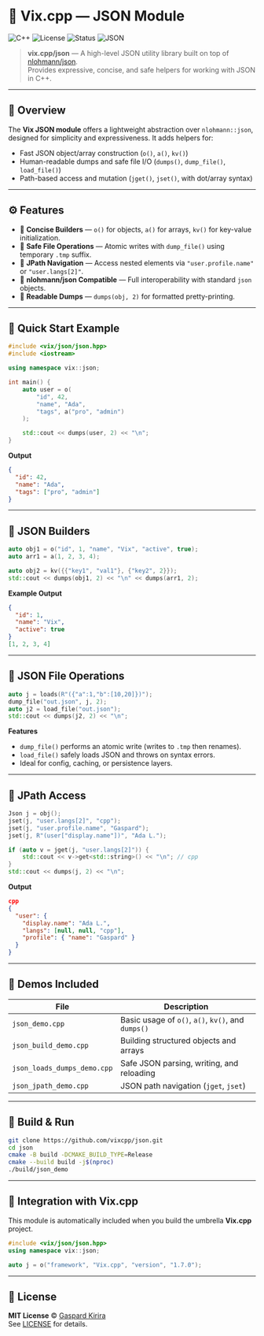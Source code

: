 # 🧩 Vix.cpp — JSON Module

![C++](https://img.shields.io/badge/C%2B%2B-20-blue.svg)
![License](https://img.shields.io/badge/License-MIT-green)
![Status](https://img.shields.io/badge/Status-Stable-success)
![JSON](https://img.shields.io/badge/JSON-nlohmann%2Fjson-orange)

> **vix.cpp/json** — A high-level JSON utility library built on top of [nlohmann/json](https://github.com/nlohmann/json).  
> Provides expressive, concise, and safe helpers for working with JSON in C++.

---

## 🚀 Overview

The **Vix JSON module** offers a lightweight abstraction over `nlohmann::json`,  
designed for simplicity and expressiveness. It adds helpers for:

- Fast JSON object/array construction (`o()`, `a()`, `kv()`)
- Human-readable dumps and safe file I/O (`dumps()`, `dump_file()`, `load_file()`)
- Path-based access and mutation (`jget()`, `jset()`, with dot/array syntax)

---

## ⚙️ Features

- 🧱 **Concise Builders** — `o()` for objects, `a()` for arrays, `kv()` for key-value initialization.
- 💾 **Safe File Operations** — Atomic writes with `dump_file()` using temporary `.tmp` suffix.
- 🧭 **JPath Navigation** — Access nested elements via `"user.profile.name"` or `"user.langs[2]"`.
- 🧩 **nlohmann/json Compatible** — Full interoperability with standard `json` objects.
- 🧠 **Readable Dumps** — `dumps(obj, 2)` for formatted pretty-printing.

---

## 🧩 Quick Start Example

```cpp
#include <vix/json/json.hpp>
#include <iostream>

using namespace vix::json;

int main() {
    auto user = o(
        "id", 42,
        "name", "Ada",
        "tags", a("pro", "admin")
    );

    std::cout << dumps(user, 2) << "\n";
}
```

**Output**

```json
{
  "id": 42,
  "name": "Ada",
  "tags": ["pro", "admin"]
}
```

---

## 🧱 JSON Builders

```cpp
auto obj1 = o("id", 1, "name", "Vix", "active", true);
auto arr1 = a(1, 2, 3, 4);

auto obj2 = kv({{"key1", "val1"}, {"key2", 2}});
std::cout << dumps(obj1, 2) << "\n" << dumps(arr1, 2);
```

**Example Output**

```json
{
  "id": 1,
  "name": "Vix",
  "active": true
}
[1, 2, 3, 4]
```

---

## 💾 JSON File Operations

```cpp
auto j = loads(R"({"a":1,"b":[10,20]})");
dump_file("out.json", j, 2);
auto j2 = load_file("out.json");
std::cout << dumps(j2, 2) << "\n";
```

**Features**

- `dump_file()` performs an atomic write (writes to `.tmp` then renames).
- `load_file()` safely loads JSON and throws on syntax errors.
- Ideal for config, caching, or persistence layers.

---

## 🧭 JPath Access

```cpp
Json j = obj();
jset(j, "user.langs[2]", "cpp");
jset(j, "user.profile.name", "Gaspard");
jset(j, R"(user["display.name"])", "Ada L.");

if (auto v = jget(j, "user.langs[2]")) {
    std::cout << v->get<std::string>() << "\n"; // cpp
}
std::cout << dumps(j, 2) << "\n";
```

**Output**

```json
cpp
{
  "user": {
    "display.name": "Ada L.",
    "langs": [null, null, "cpp"],
    "profile": { "name": "Gaspard" }
  }
}
```

---

## 🧪 Demos Included

| File                        | Description                                        |
| --------------------------- | -------------------------------------------------- |
| `json_demo.cpp`             | Basic usage of `o()`, `a()`, `kv()`, and `dumps()` |
| `json_build_demo.cpp`       | Building structured objects and arrays             |
| `json_loads_dumps_demo.cpp` | Safe JSON parsing, writing, and reloading          |
| `json_jpath_demo.cpp`       | JSON path navigation (`jget`, `jset`)              |

---

## 🧰 Build & Run

```bash
git clone https://github.com/vixcpp/json.git
cd json
cmake -B build -DCMAKE_BUILD_TYPE=Release
cmake --build build -j$(nproc)
./build/json_demo
```

---

## 🧩 Integration with Vix.cpp

This module is automatically included when you build the umbrella **Vix.cpp** project.

```cpp
#include <vix/json/json.hpp>
using namespace vix::json;

auto j = o("framework", "Vix.cpp", "version", "1.7.0");
```

---

## 🧾 License

**MIT License** © [Gaspard Kirira](https://github.com/gkirira)  
See [LICENSE](../../LICENSE) for details.

